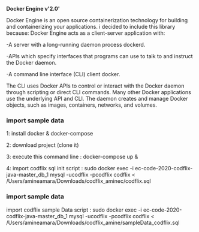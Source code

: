 **Docker Engine v'2.0'**

 Docker Engine is an open source containerization technology for building and containerizing your applications. 
 i decided to include this library because:
 Docker Engine acts as a client-server application with:

 -A server with a long-running daemon process dockerd.
 
 -APIs which specify interfaces that programs can use to talk to and instruct the Docker daemon.
 
 -A command line interface (CLI) client docker.

 The CLI uses Docker APIs to control or interact with the Docker daemon through scripting or direct CLI commands. 
 Many other Docker applications use the underlying API and CLI. 
 The daemon creates and manage Docker objects, such as images, containers, networks, and volumes.

### import sample data
1: install docker & docker-compose

2: download project (clone it)

3: execute this command line : docker-compose up &

4: import codflix sql init script :
          sudo docker exec -i ec-code-2020-codflix-java-master_db_1 mysql -ucodflix -pcodflix codflix < /Users/amineamara/Downloads/codflix_aminec/codflix.sql 

### import sample data
import codflix sample Data script :
   sudo docker exec -i ec-code-2020-codflix-java-master_db_1 mysql -ucodflix -pcodflix codflix < /Users/amineamara/Downloads/codflix_amine/sampleData_codflix.sql